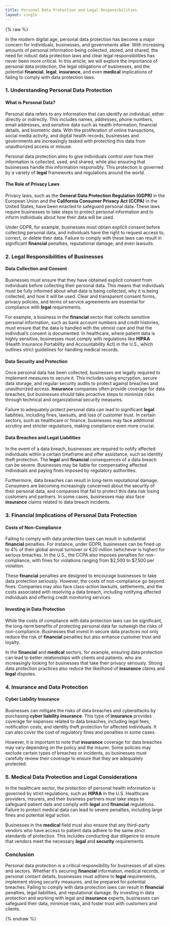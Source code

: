 ```yaml
---
title: Personal Data Protection and Legal Responsibilities
layout: single
---
```


{% raw %}

In the modern digital age, personal data protection has become a major concern for individuals, businesses, and governments alike. With increasing amounts of personal information being collected, stored, and shared, the need for robust data protection laws and clear legal responsibilities has never been more critical. In this article, we will explore the importance of personal data protection, the legal obligations of businesses, and the potential **financial**, **legal**, **insurance**, and even **medical** implications of failing to comply with data protection laws.

### 1. **Understanding Personal Data Protection**

#### **What is Personal Data?**
Personal data refers to any information that can identify an individual, either directly or indirectly. This includes names, addresses, phone numbers, email addresses, and sensitive data such as health information, financial details, and biometric data. With the proliferation of online transactions, social media activity, and digital health records, businesses and governments are increasingly tasked with protecting this data from unauthorized access or misuse.

Personal data protection aims to give individuals control over how their information is collected, used, and shared, while also ensuring that businesses handle this information responsibly. This protection is governed by a variety of **legal** frameworks and regulations around the world.

#### **The Role of Privacy Laws**
Privacy laws, such as the **General Data Protection Regulation (GDPR)** in the European Union and the **California Consumer Privacy Act (CCPA)** in the United States, have been enacted to safeguard personal data. These laws require businesses to take steps to protect personal information and to inform individuals about how their data will be used.

Under GDPR, for example, businesses must obtain explicit consent before collecting personal data, and individuals have the right to request access to, correct, or delete their data. Failure to comply with these laws can result in significant **financial** penalties, reputational damage, and even lawsuits.

### 2. **Legal Responsibilities of Businesses**

#### **Data Collection and Consent**
Businesses must ensure that they have obtained explicit consent from individuals before collecting their personal data. This means that individuals must be fully informed about what data is being collected, why it is being collected, and how it will be used. Clear and transparent consent forms, privacy policies, and terms of service agreements are essential for compliance with **legal** requirements.

For example, a business in the **financial** sector that collects sensitive personal information, such as bank account numbers and credit histories, must ensure that the data is handled with the utmost care and that the individual’s consent is documented. In healthcare, where patient data is highly sensitive, businesses must comply with regulations like **HIPAA** (Health Insurance Portability and Accountability Act) in the U.S., which outlines strict guidelines for handling medical records.

#### **Data Security and Protection**
Once personal data has been collected, businesses are legally required to implement measures to secure it. This includes using encryption, secure data storage, and regular security audits to protect against breaches and unauthorized access. **Insurance** companies often provide coverage for data breaches, but businesses should take proactive steps to minimize risks through technical and organizational security measures.

Failure to adequately protect personal data can lead to significant **legal** liabilities, including fines, lawsuits, and loss of customer trust. In certain sectors, such as healthcare or finance, businesses may face additional scrutiny and stricter regulations, making compliance even more crucial.

#### **Data Breaches and Legal Liabilities**
In the event of a data breach, businesses are required to notify affected individuals within a certain timeframe and offer assistance, such as identity theft protection. The **legal** and **financial** consequences of a data breach can be severe. Businesses may be liable for compensating affected individuals and paying fines imposed by regulatory authorities.

Furthermore, data breaches can result in long-term reputational damage. Consumers are becoming increasingly concerned about the security of their personal data, and companies that fail to protect this data risk losing customers and partners. In some cases, businesses may also face **insurance** claims related to data breach incidents.

### 3. **Financial Implications of Personal Data Protection**

#### **Costs of Non-Compliance**
Failing to comply with data protection laws can result in substantial **financial** penalties. For instance, under GDPR, businesses can be fined up to 4% of their global annual turnover or €20 million (whichever is higher) for serious breaches. In the U.S., the CCPA also imposes penalties for non-compliance, with fines for violations ranging from $2,500 to $7,500 per violation.

These **financial** penalties are designed to encourage businesses to take data protection seriously. However, the costs of non-compliance go beyond fines. Companies may also face class-action lawsuits, settlements, and the costs associated with resolving a data breach, including notifying affected individuals and offering credit monitoring services.

#### **Investing in Data Protection**
While the costs of compliance with data protection laws can be significant, the long-term benefits of protecting personal data far outweigh the risks of non-compliance. Businesses that invest in secure data practices not only reduce the risk of **financial** penalties but also enhance customer trust and loyalty.

In the **financial** and **medical** sectors, for example, ensuring data protection can lead to better relationships with clients and patients, who are increasingly looking for businesses that take their privacy seriously. Strong data protection practices also reduce the likelihood of **insurance** claims and **legal** disputes.

### 4. **Insurance and Data Protection**

#### **Cyber Liability Insurance**
Businesses can mitigate the risks of data breaches and cyberattacks by purchasing **cyber liability insurance**. This type of **insurance** provides coverage for expenses related to data breaches, including legal fees, notification costs, and identity theft protection for affected individuals. It can also cover the cost of regulatory fines and penalties in some cases.

However, it is important to note that **insurance** coverage for data breaches may vary depending on the policy and the insurer. Some policies may exclude certain types of breaches or incidents, so businesses must carefully review their coverage to ensure that they are adequately protected.

### 5. **Medical Data Protection and Legal Considerations**

In the healthcare sector, the protection of personal health information is governed by strict regulations, such as **HIPAA** in the U.S. Healthcare providers, insurers, and their business partners must take steps to safeguard patient data and comply with **legal** and **financial** regulations. Failure to protect medical data can lead to severe penalties, including large fines and potential legal action.

Businesses in the **medical** field must also ensure that any third-party vendors who have access to patient data adhere to the same strict standards of protection. This includes conducting due diligence to ensure that vendors meet the necessary **legal** and **security** requirements.

### Conclusion

Personal data protection is a critical responsibility for businesses of all sizes and sectors. Whether it’s securing **financial** information, medical records, or personal contact details, businesses must adhere to **legal** requirements, implement strong security measures, and be prepared for potential breaches. Failing to comply with data protection laws can result in **financial** penalties, legal liabilities, and reputational damage. By investing in data protection and working with legal and **insurance** experts, businesses can safeguard their data, minimize risks, and foster trust with customers and clients.

{% endraw %}


